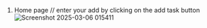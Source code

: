 1. Home page
 // enter your add by clicking on the add task button
![Screenshot 2025-03-06 015411](https://github.com/user-attachments/assets/a8b01087-1499-400d-ac18-98ebb949c831)

